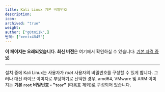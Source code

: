 ```yaml
---
title: Kali Linux 기본 비밀번호
description:
icon:
archived: "true"
weight:
author: ["g0tmi1k",]
번역: ["xenix4845"]
---
```


**이 페이지는 오래되었습니다**. **최신 버전**은 여기에서 확인하실 수 있습니다: [기본 자격 증명](/docs/introduction/default-credentials/).

- - -

설치 중에 Kali Linux는 사용자가 _root_ 사용자의 비밀번호를 구성할 수 있게 합니다. 그러나 대신 라이브 이미지로 부팅하기로 선택한 경우, amd64, VMware 및 ARM 이미지는 **기본 `root` 비밀번호 - "`toor`"** (따옴표 제외)로 구성되어 있습니다.
